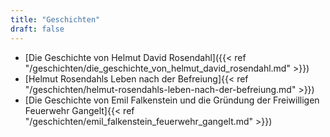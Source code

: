 ```yaml
---
title: "Geschichten"
draft: false
---
```

* [Die Geschichte von Helmut David Rosendahl]({{< ref "/geschichten/die_geschichte_von_helmut_david_rosendahl.md" >}})
* [Helmut Rosendahls Leben nach der Befreiung]{{< ref "/geschichten/helmut-rosendahls-leben-nach-der-befreiung.md" >}})
* [Die Geschichte von Emil Falkenstein und die Gründung der Freiwilligen Feuerwehr Gangelt]{{< ref "/geschichten/emil_falkenstein_feuerwehr_gangelt.md" >}})

